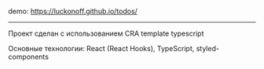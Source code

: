 demo: https://luckonoff.github.io/todos/

---

Проект сделан с использованием CRA template typescript

Основные технологии: React (React Hooks), TypeScript, styled-components
